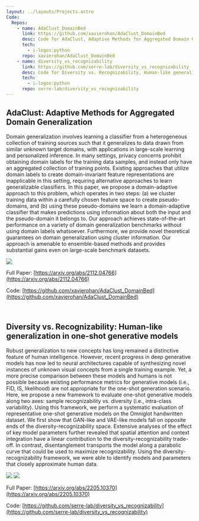 ```yaml
---
layout: ../layouts/Projects.astro
Code:
  Repos:
    - name: AdaClust_DomainBed
      link: https://github.com/xavierohan/AdaClust_DomainBed
      desc: Code for AdaClust, Adaptive Methods for Aggregated Domain Generalization
      tech:
        - i-logos:python
      repo: xavierohan/AdaClust_DomainBed
    - name: diversity_vs_recognizability
      link: https://github.com/serre-lab/diversity_vs_recognizability
      desc: Code for Diversity vs. Recognizability, Human-like generalization in one-shot generative models
      tech:
        - i-logos:python
      repo: serre-lab/diversity_vs_recognizability
---
```



## AdaClust: Adaptive Methods for Aggregated Domain Generalization

Domain generalization involves learning a classifier from a heterogeneous collection of training sources such that it generalizes to data drawn from similar unknown target domains, with applications in large-scale learning and personalized inference. In many settings, privacy concerns prohibit obtaining domain labels for the training data samples, and instead only have an aggregated collection of training points. Existing approaches that utilize domain labels to create domain-invariant feature representations are inapplicable in this setting, requiring alternative approaches to learn generalizable classifiers. In this paper, we propose a domain-adaptive approach to this problem, which operates in two steps: (a) we cluster training data within a carefully chosen feature space to create pseudo-domains, and (b) using these pseudo-domains we learn a domain-adaptive classifier that makes predictions using information about both the input and the pseudo-domain it belongs to. Our approach achieves state-of-the-art performance on a variety of domain generalization benchmarks without using domain labels whatsoever. Furthermore, we provide novel theoretical guarantees on domain generalization using cluster information. Our approach is amenable to ensemble-based methods and provides substantial gains even on large-scale benchmark datasets.

<img src="/img/my_imgs/main_cvpr22_new.jpg" class="paper-images"/>

Full Paper: [https://arxiv.org/abs/2112.04766](https://arxiv.org/abs/2112.04766) 

Code: [https://github.com/xavierohan/AdaClust_DomainBed](https://github.com/xavierohan/AdaClust_DomainBed)

&nbsp;

## Diversity vs. Recognizability: Human-like generalization in one-shot generative models

Robust generalization to new concepts has long remained a distinctive feature of human intelligence. However, recent progress in deep generative models has now led to neural architectures capable of synthesizing novel instances of unknown visual concepts from a single training example. Yet, a more precise comparison between these models and humans is not possible because existing performance metrics for generative models (i.e., FID, IS, likelihood) are not appropriate for the one-shot generation scenario. Here, we propose a new framework to evaluate one-shot generative models along two axes: sample recognizability vs. diversity  (i.e., intra-class variability). Using this framework, we perform a systematic evaluation of representative one-shot generative models on the Omniglot handwritten dataset. We first show that GAN-like and VAE-like models fall on opposite ends of the diversity-recognizability space. Extensive analyses of the effect of key model parameters further revealed that spatial attention and context integration have a linear contribution to the diversity-recognizability trade-off. In contrast, disentanglement transports the model along a parabolic curve that could be used to maximize recognizability. Using the diversity-recognizability framework, we were able to identify models and parameters that closely approximate human data.

<img src="/img/my_imgs/Fig_serrelab_resized.png" class="paper-images"/>
<img src="/img/my_imgs/div_vs_rec2.png" class="paper-images"/>

Full Paper: [https://arxiv.org/abs/2205.10370](https://arxiv.org/abs/2205.10370) 

Code: [https://github.com/serre-lab/diversity_vs_recognizability](https://github.com/serre-lab/diversity_vs_recognizability)

